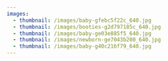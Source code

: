 ```yaml
---
images:
  - thumbnail: /images/baby-gfebc5f22c_640.jpg
  - thumbnail: /images/booties-g2d797185c_640.jpg
  - thumbnail: /images/baby-ge03e885f5_640.jpg
  - thumbnail: /images/newborn-ge7043b200_640.jpg
  - thumbnail: /images/baby-g40c216f79_640.jpg
---
```

